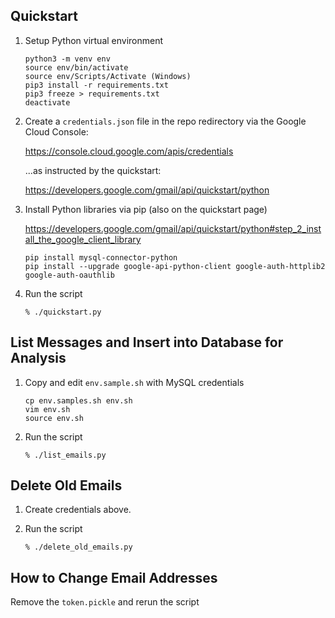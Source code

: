 ## Quickstart

1. Setup Python virtual environment

   ```
   python3 -m venv env
   source env/bin/activate
   source env/Scripts/Activate (Windows)
   pip3 install -r requirements.txt
   pip3 freeze > requirements.txt
   deactivate
   ```

1. Create a `credentials.json` file in the repo redirectory via the Google Cloud Console:

   https://console.cloud.google.com/apis/credentials
   
   ...as instructed by the quickstart:

   https://developers.google.com/gmail/api/quickstart/python

1. Install Python libraries via pip (also on the quickstart page)

   https://developers.google.com/gmail/api/quickstart/python#step_2_install_the_google_client_library
   
   ```
   pip install mysql-connector-python
   pip install --upgrade google-api-python-client google-auth-httplib2 google-auth-oauthlib
   ```

1. Run the script

   ```
   % ./quickstart.py
   ```

## List Messages and Insert into Database for Analysis

1. Copy and edit `env.sample.sh` with MySQL credentials

   ```
   cp env.samples.sh env.sh
   vim env.sh
   source env.sh
   ```

1. Run the script

   ```
   % ./list_emails.py
   ```
   
## Delete Old Emails

1. Create credentials above.
1. Run the script

   ```
   % ./delete_old_emails.py
   ```

## How to Change Email Addresses

Remove the `token.pickle` and rerun the script


